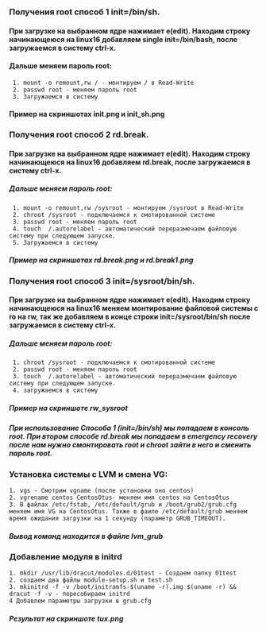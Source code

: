 ### Получения root способ 1 init=/bin/sh.
####  При загрузке на выбранном ядре нажимает e(edit). Находим строку начинающеюся на linux16 добавляем single init=/bin/bash, после загружаемся в систему ctrl-x.
#### Дальше меняем пароль root:
	 1. mount -o remount,rw / - монтируем / в Read-Write
	 2. passwd root - меняем пароль root
	 3. Загружаемся в систему
#### Пример на скриншотах init.png и init_sh.png

### Получения root способ 2 rd.break.
####  При загрузке на выбранном ядре нажимает e(edit). Находим строку начинающеюся на linux16 добавляем rd.break, после загружаемся в систему ctrl-x.
##### Дальше меняем пароль root:
	 1. mount -o remount,rw /sysroot - монтируем /sysroot в Read-Write
	 2. chroot /sysroot - подключаемся к смотированной системе 
	 3. passwd root - меняем пароль root
	 4. touch  /.autorelabel - автоматический переразмечаем файловую систему при следующем запуске. 
	 5. Загружаемся в систему
##### Пример на скриншотах rd.break.png и rd.break1.png

### Получения root способ 3 init=/sysroot/bin/sh.
####  При загрузке на выбранном ядре нажимает e(edit). Находим строку начинающеюся на linux16 меняем монтирование файловой системы с ro на rw, так же добавляем в конце строки init=/sysroot/bin/sh после загружаемся в систему ctrl-x.
##### Дальше меняем пароль root:
	 1. chroot /sysroot - подключаемся к смотированной системе 
	 2. passwd root - меняем пароль root
	 3. touch  /.autorelabel - автоматический переразмечаем файловую систему при следующем запуске.
	 4. загружаемся в систему
##### Пример на скриншотe rw_sysroot 	 

##### При использование Способа 1 (init=/bin/sh) мы попадаем в консоль root. При втором способе rd.break мы попадаем в emergency recovery после нам нужно смонтировать root и chroot зайти в него и сменить пароль root.


### Установка системы с LVM и смена VG:
	1. vgs - Смотрим vgname (после установки оно centos)
	2. vgrename centos CentosOtus- меняем имя centos на CentosOtus
	3. В файлах /etc/fstab, /etc/default/grub и /boot/grub2/grub.cfg меняем имя VG на CentosOtus. Также в фаиле /etc/default/grub меняем время ожидания загрузки на 1 секунду (параметр GRUB_TIMEOUT).
##### Вывод команд находится в файле lvm_grub

### Добавление модуля в initrd
    1. mkdir /usr/lib/dracut/modules.d/01test - Создаем папку 01test
    2. создаем два файлы module-setup.sh и test.sh 
    3. mkinitrd -f -v /boot/initramfs-$(uname -r).img $(uname -r) && dracut -f -v - пересобираем initrd
    4 Добавлем параметры загрузки в grub.cfg
##### Результат на скриншоте tux.png

